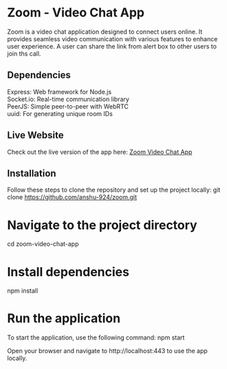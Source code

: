 # Zoom - Video Chat App

Zoom is a video chat application designed to connect users online. It provides seamless video communication with various features to enhance user experience.
A user can share the link from alert box to other users to join ths call.

## Dependencies
Express: Web framework for Node.js <br>
Socket.io: Real-time communication library <br>
PeerJS: Simple peer-to-peer with WebRTC<br>
uuid: For generating unique room IDs

## Live Website

Check out the live version of the app here: [Zoom Video Chat App](https://zoom-gvj5.onrender.com)

## Installation

Follow these steps to clone the repository and set up the project locally:
git clone https://github.com/anshu-924/zoom.git

# Navigate to the project directory
cd zoom-video-chat-app

# Install dependencies
npm install

# Run the application
To start the application, use the following command:
npm start

Open your browser and navigate to http://localhost:443 to use the app locally.
